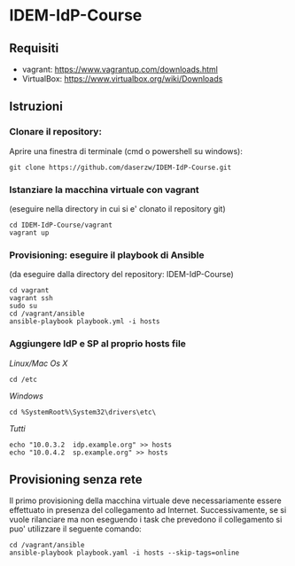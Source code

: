 # IDEM-IdP-Course
## Requisiti

* vagrant: https://www.vagrantup.com/downloads.html
* VirtualBox: https://www.virtualbox.org/wiki/Downloads

## Istruzioni

### Clonare il repository:
Aprire una finestra di terminale (cmd o powershell su windows):

```git clone https://github.com/daserzw/IDEM-IdP-Course.git```

### Istanziare la macchina virtuale con vagrant
(eseguire nella directory in cui si e' clonato il repository git)

```
cd IDEM-IdP-Course/vagrant
vagrant up
```

### Provisioning: eseguire il playbook di Ansible
(da eseguire dalla directory del repository: IDEM-IdP-Course)
```
cd vagrant
vagrant ssh
sudo su
cd /vagrant/ansible
ansible-playbook playbook.yml -i hosts
```

### Aggiungere IdP e SP al proprio hosts file

*Linux/Mac Os X*
```
cd /etc
```

*Windows*
```
cd %SystemRoot%\System32\drivers\etc\
```

*Tutti*
```
echo "10.0.3.2	idp.example.org" >> hosts
echo "10.0.4.2	sp.example.org" >> hosts
```

## Provisioning senza rete
Il primo provisioning della macchina virtuale deve necessariamente essere
effettuato in presenza del collegamento ad Internet. Successivamente, se
si vuole rilanciare ma non eseguendo i task che prevedono il collegamento
si puo' utilizzare il seguente comando:

```
cd /vagrant/ansible
ansible-playbook playbook.yaml -i hosts --skip-tags=online
```
